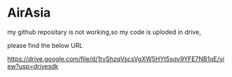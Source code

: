 # AirAsia


my github repositary is not working,so my code is uploded in drive,

please find the below URL

https://drive.google.com/file/d/1tvShzqVscsVgXW5HYt5sqv9YFE7NB1qE/view?usp=drivesdk
